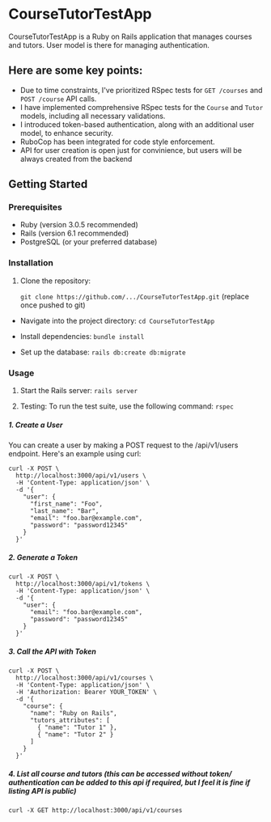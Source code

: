 # CourseTutorTestApp

CourseTutorTestApp is a Ruby on Rails application that manages courses and tutors. User model is there for managing authentication.

## Here are some key points:

- Due to time constraints, I've prioritized RSpec tests for `GET /courses` and `POST /course` API calls.
- I have implemented comprehensive RSpec tests for the `Course` and `Tutor` models, including all necessary validations.
- I introduced token-based authentication, along with an additional user model, to enhance security.
- RuboCop has been integrated for code style enforcement.
- API for user creation is open just for convinience, but users will be always created from the backend


## Getting Started

### Prerequisites

- Ruby (version 3.0.5 recommended)
- Rails (version 6.1 recommended)
- PostgreSQL (or your preferred database)

### Installation

1. Clone the repository:

   `git clone https://github.com/.../CourseTutorTestApp.git` (replace once pushed to git)

  * Navigate into the project directory: `cd CourseTutorTestApp`

  * Install dependencies: `bundle install`

  * Set up the database: `rails db:create db:migrate`

### Usage
1. Start the Rails server:
`rails server`

2. Testing: To run the test suite, use the following command: `rspec`

##### 1. Create a User
You can create a user by making a POST request to the /api/v1/users endpoint. Here's an example using curl:

```
curl -X POST \
  http://localhost:3000/api/v1/users \
  -H 'Content-Type: application/json' \
  -d '{
    "user": {
      "first_name": "Foo",
      "last_name": "Bar",
      "email": "foo.bar@example.com",
      "password": "password12345"
    }
  }'
```
##### 2. Generate a Token

```
curl -X POST \
  http://localhost:3000/api/v1/tokens \
  -H 'Content-Type: application/json' \
  -d '{
    "user": {
      "email": "foo.bar@example.com",
      "password": "password12345"
    }
  }'

```

##### 3. Call the API with Token
```
curl -X POST \
  http://localhost:3000/api/v1/courses \
  -H 'Content-Type: application/json' \
  -H 'Authorization: Bearer YOUR_TOKEN' \
  -d '{
    "course": {
      "name": "Ruby on Rails",
      "tutors_attributes": [
        { "name": "Tutor 1" },
        { "name": "Tutor 2" }
      ]
    }
  }'

```

##### 4. List all course and tutors (this can be accessed without token/ authentication can be added to this api if required, but I feel it is fine if listing API is public)

```
curl -X GET http://localhost:3000/api/v1/courses

```
